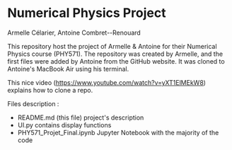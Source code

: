 # Numerical Physics Project
Armelle Célarier, Antoine Combret--Renouard



This repository host the project of Armelle & Antoine for their Numerical Physics course (PHY571).
The repository was created by Armelle, and the first files were added by Antoine from the GitHub website. It was cloned to Antoine's MacBook Air using his terminal.

This nice video (https://www.youtube.com/watch?v=yXT1ElMEkW8) explains how to clone a repo.


Files description :
- README.md (this file)         project's description
- UI.py                         contains display functions
- PHY571_Projet_Final.ipynb     Jupyter Notebook with the majority of the code
